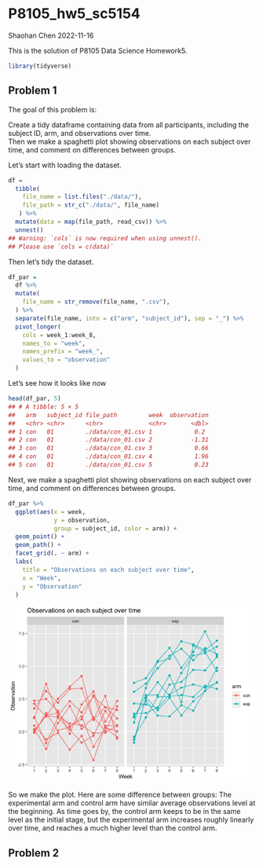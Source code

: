 P8105_hw5_sc5154
================
Shaohan Chen
2022-11-16

This is the solution of P8105 Data Science Homework5.

``` r
library(tidyverse)
```

## Problem 1

The goal of this problem is:

Create a tidy dataframe containing data from all participants, including
the subject ID, arm, and observations over time.  
Then we make a spaghetti plot showing observations on each subject over
time, and comment on differences between groups.

Let’s start with loading the dataset.

``` r
df = 
  tibble(
    file_name = list.files("./data/"),
    file_path = str_c("./data/", file_name)
   ) %>%
  mutate(data = map(file_path, read_csv)) %>%
  unnest()
## Warning: `cols` is now required when using unnest().
## Please use `cols = c(data)`
```

Then let’s tidy the dataset.

``` r
df_par = 
  df %>%
  mutate(
    file_name = str_remove(file_name, ".csv"),
  ) %>%
  separate(file_name, into = c("arm", "subject_id"), sep = "_") %>%
  pivot_longer(
    cols = week_1:week_8,
    names_to = "week",
    names_prefix = "week_",
    values_to = "observation"
  )
```

Let’s see how it looks like now

``` r
head(df_par, 5)
## # A tibble: 5 × 5
##   arm   subject_id file_path         week  observation
##   <chr> <chr>      <chr>             <chr>       <dbl>
## 1 con   01         ./data/con_01.csv 1            0.2 
## 2 con   01         ./data/con_01.csv 2           -1.31
## 3 con   01         ./data/con_01.csv 3            0.66
## 4 con   01         ./data/con_01.csv 4            1.96
## 5 con   01         ./data/con_01.csv 5            0.23
```

Next, we make a spaghetti plot showing observations on each subject over
time, and comment on differences between groups.

``` r
df_par %>% 
  ggplot(aes(x = week, 
             y = observation, 
             group = subject_id, color = arm)) +
  geom_point() +
  geom_path() +
  facet_grid(. ~ arm) +
  labs(
    title = "Observations on each subject over time",
    x = "Week",
    y = "Observation"
  )
```

![](P8105_hw5_sc5154_files/figure-gfm/unnamed-chunk-5-1.png)<!-- -->

So we make the plot. Here are some difference between groups: The
experimental arm and control arm have similar average observations level
at the beginning. As time goes by, the control arm keeps to be in the
same level as the initial stage, but the experimental arm increases
roughly linearly over time, and reaches a much higher level than the
control arm.

## Problem 2
